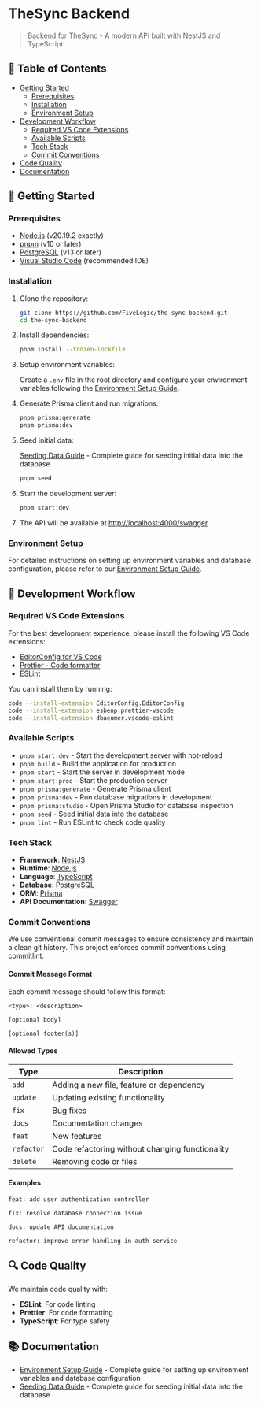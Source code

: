 # TheSync Backend

> Backend for TheSync - A modern API built with NestJS and TypeScript.

## 📑 Table of Contents

- [Getting Started](#-getting-started)
  - [Prerequisites](#prerequisites)
  - [Installation](#installation)
  - [Environment Setup](#environment-setup)
- [Development Workflow](#-development-workflow)
  - [Required VS Code Extensions](#required-vs-code-extensions)
  - [Available Scripts](#available-scripts)
  - [Tech Stack](#tech-stack)
  - [Commit Conventions](#commit-conventions)
- [Code Quality](#-code-quality)
- [Documentation](#-documentation)

## 🚀 Getting Started

### Prerequisites

- [Node.js](https://nodejs.org/) (v20.19.2 exactly)
- [pnpm](https://pnpm.io/) (v10 or later)
- [PostgreSQL](https://www.postgresql.org/) (v13 or later)
- [Visual Studio Code](https://code.visualstudio.com/) (recommended IDE)

### Installation

1. Clone the repository:

   ```bash
   git clone https://github.com/FiveLogic/the-sync-backend.git
   cd the-sync-backend
   ```

2. Install dependencies:

   ```bash
   pnpm install --frozen-lockfile
   ```

3. Setup environment variables:

   Create a `.env` file in the root directory and configure your environment variables following the [Environment Setup Guide](./docs/environment-setup.md).

4. Generate Prisma client and run migrations:

   ```bash
   pnpm prisma:generate
   pnpm prisma:dev
   ```

5. Seed initial data:

   [Seeding Data Guide](./docs/seeding-data.md) - Complete guide for seeding initial data into the database

   ```bash
   pnpm seed
   ```

6. Start the development server:

   ```bash
   pnpm start:dev
   ```

7. The API will be available at [http://localhost:4000/swagger](http://localhost:4000/swagger).

### Environment Setup

For detailed instructions on setting up environment variables and database configuration, please refer to our [Environment Setup Guide](./docs/environment-setup.md).

## 🧰 Development Workflow

### Required VS Code Extensions

For the best development experience, please install the following VS Code extensions:

- [EditorConfig for VS Code](https://marketplace.visualstudio.com/items?itemName=EditorConfig.EditorConfig)
- [Prettier - Code formatter](https://marketplace.visualstudio.com/items?itemName=esbenp.prettier-vscode)
- [ESLint](https://marketplace.visualstudio.com/items?itemName=dbaeumer.vscode-eslint)

You can install them by running:

```bash
code --install-extension EditorConfig.EditorConfig
code --install-extension esbenp.prettier-vscode
code --install-extension dbaeumer.vscode-eslint
```

### Available Scripts

- `pnpm start:dev` - Start the development server with hot-reload
- `pnpm build` - Build the application for production
- `pnpm start` - Start the server in development mode
- `pnpm start:prod` - Start the production server
- `pnpm prisma:generate` - Generate Prisma client
- `pnpm prisma:dev` - Run database migrations in development
- `pnpm prisma:studio` - Open Prisma Studio for database inspection
- `pnpm seed` - Seed initial data into the database
- `pnpm lint` - Run ESLint to check code quality

### Tech Stack

- **Framework**: [NestJS](https://nestjs.com/)
- **Runtime**: [Node.js](https://nodejs.org/)
- **Language**: [TypeScript](https://www.typescriptlang.org/)
- **Database**: [PostgreSQL](https://www.postgresql.org/)
- **ORM**: [Prisma](https://www.prisma.io/)
- **API Documentation**: [Swagger](https://swagger.io/)

### Commit Conventions

We use conventional commit messages to ensure consistency and maintain a clean git history. This project enforces commit conventions using commitlint.

#### Commit Message Format

Each commit message should follow this format:

```
<type>: <description>

[optional body]

[optional footer(s)]
```

#### Allowed Types

| Type       | Description                                     |
| ---------- | ----------------------------------------------- |
| `add`      | Adding a new file, feature or dependency        |
| `update`   | Updating existing functionality                 |
| `fix`      | Bug fixes                                       |
| `docs`     | Documentation changes                           |
| `feat`     | New features                                    |
| `refactor` | Code refactoring without changing functionality |
| `delete`   | Removing code or files                          |

#### Examples

```
feat: add user authentication controller
```

```
fix: resolve database connection issue
```

```
docs: update API documentation
```

```
refactor: improve error handling in auth service
```

## 🔍 Code Quality

We maintain code quality with:

- **ESLint**: For code linting
- **Prettier**: For code formatting
- **TypeScript**: For type safety

## 📚 Documentation

- [Environment Setup Guide](./docs/environment-setup.md) - Complete guide for setting up environment variables and database configuration
- [Seeding Data Guide](./docs/seeding-data.md) - Complete guide for seeding initial data into the database
